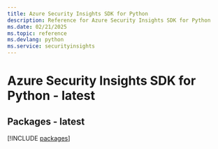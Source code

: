 ```yaml
---
title: Azure Security Insights SDK for Python
description: Reference for Azure Security Insights SDK for Python
ms.date: 02/21/2025
ms.topic: reference
ms.devlang: python
ms.service: securityinsights
---
```

# Azure Security Insights SDK for Python - latest
## Packages - latest
[!INCLUDE [packages](security-insights-index.md)]